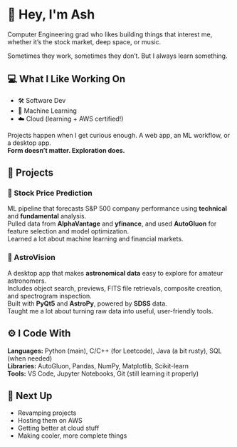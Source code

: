 # 👋 Hey, I'm Ash

Computer Engineering grad who likes building things that interest me, whether it’s the stock market, deep space, or music.

Sometimes they work, sometimes they don’t. But I always learn something.


## 💻 What I Like Working On

- 🛠️ Software Dev  
- 🧠 Machine Learning  
- ☁️ Cloud (learning + AWS certified!)

Projects happen when I get curious enough. A web app, an ML workflow, or a desktop app.  
**Form doesn’t matter. Exploration does.**


## 🧪 Projects

### 🎯 Stock Price Prediction  
ML pipeline that forecasts S&P 500 company performance using **technical** and **fundamental** analysis.  
Pulled data from **AlphaVantage** and **yfinance**, and used **AutoGluon** for feature selection and model optimization.  
Learned a lot about machine learning and financial markets.

### 🌌 AstroVision  
A desktop app that makes **astronomical data** easy to explore for amateur astronomers.  
Includes object search, previews, FITS file retrievals, composite creation, and spectrogram inspection.  
Built with **PyQt5** and **AstroPy**, powered by **SDSS** data.  
Taught me a lot about turning raw data into useful, user-friendly tools.


## ⚙️ I Code With

**Languages:** Python (main), C/C++ (for Leetcode), Java (a bit rusty), SQL (when needed)  
**Libraries:** AutoGluon, Pandas, NumPy, Matplotlib, Scikit-learn  
**Tools:** VS Code, Jupyter Notebooks, Git (still learning it properly)


## 🚀 Next Up

- Revamping projects  
- Hosting them on AWS  
- Getting better at cloud stuff  
- Making cooler, more complete things
